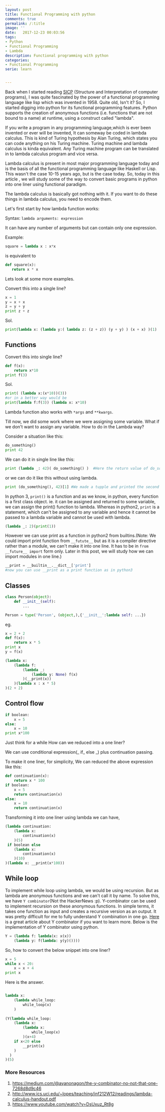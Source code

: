 ```yaml
---
layout: post
title: Functional Programming with python
comments: true
permalink: /:title
image: ''
date:   2017-12-23 00:03:56
tags:
- Python
- Functional Programming
- Lambda
description: Functional programming with python
categories:
- Functional Programming
serie: learn


---
```


Back when I started reading [SICP](https://mitpress.mit.edu/sicp/) (Structure and Interpretation of computer programs), I was quite fascinated by the power of a functional programming language like lisp which was invented in 1958. Quite old, Isn't it? So, I started digging into python for its functional programming features. Python supports the creation of anonymous functions (i.e. functions that are not bound to a name) at runtime, using a construct called "lambda".

 If you write a program in any programming language,which is ever been invented or ever will be invented, It can someway be coded in lambda calculus.  This is kind of Turing hypothesis by Alan Turing, which states you can code anything on his Turing machine. Turing machine and lambda calculus is kinda equivalent. Any Turing machine program can be translated in to lambda calculus program and vice versa.

Lambda calculus is present in most major programming language today and is the basis of all the functional programming language like Haskell or Lisp. This wasn't the case 10-15 years ago, but is the case today. So, today in this article , we will study some of the way to convert basic programs in python into one liner using functional paradigm.

The lambda calculus is basically got nothing with it. If you want to do these things in lambda calculus, you need to encode them.

Let's first start by how lambda function works:

Syntax: `lambda arguments: expression`

It can have any number of arguments but can contain only one expression.

Example:

```python
square = lambda x : x*x
```

is equivalent to 

```python
def square(x):
   return x * x
```



Lets look at some more examples.

 Convert this into a single line?

```python
x = 1
y = x + x
z = y + y
print z + z
```

Sol.

```python
print(lambda x: (lambda y:( lambda z: (z + z)) (y + y) ) (x + x) )(1)
```

## Functions

 Convert this into single line?

```python
def f(x):
    return x*10
print f(3)
```

Sol.

```python
print( (lambda x:(x*10))(3)) 
#or in a better way would be
print(lambda f:f(3)) (lambda x: x*10)
```

Lambda function also works with `*args` and `**kwargs`.



Till now, we did some work where we were assigning some variable. What if we don't want to assign any variable. How to do in the Lambda way?

Consider a situation like this:

```python
do_something()
print 42
```

We can do it in single line like this:

```python
print (lambda _: 42)( do_something() )  #Here the return value of do_something goes to _ which is a unused variable. It will print 42 always
```

or we can do it like this without using lambda.

```python
print (do_something(), 42)[1] #We made a tupple and printed the second element always which is 42
```

In python 3, `print()` is a function and as we know, in python, every function is a first class object. ie. it can be assigned and returned to some variable, we can assign the print() function to lambda. Whereas in python2, `print` is a statement, which can't be assigned to any variable and hence it cannot be passed to a lambda variable and cannot be used with lambda.

```python
(lambda _: 2)(print(1))
```



However we can use print as a function in python2  from builtins.(Note: We could import print function from `__futute__` but as it is a compiler directive rather than a module, we can't make it into one line. It has to be in `from __future__ import` form only. Later in this post, we will study how we can import modules in one line.)

```python
__print = __builtin__.__dict__['print']
#now you can use __print as a print function as in python3
```

## Classes

```python
class Person(object):
    def __init__(self):
        ...
```

```python
Person = type('Person', (object,),{'__init__':lambda self: ...})

```

eg.

```python
x = 2 + 2
def f(x):
    return x * 5
print x
y = f(x)
```

```python
(lambda x:
	(lambda f:
    	(lambda _:
        	(lambda y: None) f(x)
    	)(__print(x))
	)(lambda x : x * 5)
)(2 + 2)

```

## Control flow

```python
if boolean:
    x = 5
else:
    x = 10
print x*100
```

Just think for a while How can we reduced into a one liner?

We can use conditional expression(_ if_ else _) plus continuation passing.

To make it one liner, for simplicity, We can reduced the above expression like this:

```python
def continuation(x):
    return x * 100
if boolean:
    x = 5
    return continuation(x)
else:
    x = 10
    return continuation(x)
```

Transforming it into one liner using lambda we can have,

```python
(lambda continuation:
 	(lambda x:
     	continuation(x)
    )(5)
 if boolean else
 	(lambda x:
     	continuation(x)
    )(10)
)(lambda x: __print(x*100))
```

## While loop

To implement while loop using lambda, we would be using recursion. But as lambda are anonymous functions and we can't call it by name. To solve this, we have `Y combinator`(Not the HackerNews :p). Y-combinator can be used to implement recursion on these anonymous functions. In simple terms, it takes one function as input and creates a recursive version as an output. It was pretty difficult for me to fully understand Y combination in one go. [Here](http://mvanier.livejournal.com/2897.html) is a great article about Y combinator if you want to learn more. Below is the implementation of Y combinator using python.

```python
Y = (lambda f: lambda(x: x(x))
    (lambda y: f(lambda: y(y)())))
```

So, how to convert the below snippet into one liner?

```python
x = 5
while x < 20:
    x = x + 4
print x
```

Here is the answer.

```python

lambda x:
	(lambda while_loop:
    	while_loop(x)
    )
    
(Y(lambda while_loop:
 	(lambda x:
    	(lambda x:
    		while_loop(x)
        )(x+4)
    if x<20 else
    	__print(x)
    )
  )
)(5)
```



### More Resources

1. https://medium.com/@ayanonagon/the-y-combinator-no-not-that-one-7268d8d9c46
2. http://www.ics.uci.edu/~lopes/teaching/inf212W12/readings/lambda-calculus-handout.pdf
3. https://www.youtube.com/watch?v=DsUxuz_Rt8g
